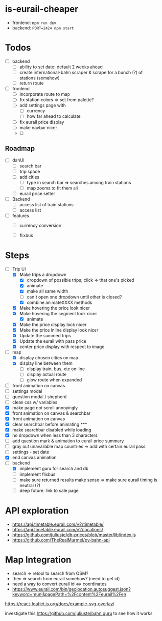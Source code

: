 # is-eurail-cheaper

- frontend: `npm run dev`
- backend: `PORT=2424 npm start`

# Todos

- [ ] backend
  - [ ] ability to set date: default 2 weeks ahead
  - [ ] create international-bahn scraper & scrape for a bunch (?) of stations (somehow)
  - [ ] return route
- [ ] frontend
  - [ ] incorporate route to map
  - [ ] fix station colors => set from palette?
  - [ ] add settings page with
    - [ ] currency
    - [ ] how far ahead to calculate
  - [ ] fix eurail price display
  - [ ] make navbar nicer
  - [ ] 

## Roadmap

- [ ] danUI
  - [ ] search bar
  - [ ] trip space
  - [ ] add cities
    - [ ] type in search bar => searches among train stations
    - [ ] map zooms to fit them all
  - [ ] eurail price setter
- [ ] Backend
  - [ ] access list of train stations
  - [ ] access list

- [ ] features
  - [ ] currency conversion
  - [ ] flixbus



# Steps

- [ ] Trip UI
  - [x] Make trips a dropdown
    - [x] dropdown of possible trips; click => that one's picked
    - [x] animate
    - [x] make all same width
    - [ ] can't open one dropdown until other is closed?
    - [x] combine animateXXXX methods
  - [x] Make hovering the price look nicer
  - [x] Make hovering the segment look nicer
    - [x] animate
  - [x] Make the price display look nicer
  - [x] Make the price inline display look nicer
  - [x] Update the summed trips
  - [x] Update the eurail with pass price
  - [x] center price display with respect to image
- [ ] map
  - [x] display chosen cities on map
  - [x] display line between them
    - [ ] display train, bus, etc on line
    - [ ] display actual route
    - [ ] glow route when expanded
- [ ] front animation on canvas
- [ ] settings modal
- [ ] question modal / shepherd
- [ ] clean css w/ variables
- [x] make page not scroll annoyingly
- [x] front animation on canvas & searchbar
- [x] front animation on canvas
- [x] clear searchbar before animating ***
- [x] make searchbar disabled while loading
- [x] no dropdown when less than 3 characters
- [ ] add question mark & animation to eurail price summary
- [ ] gray out unavailable map countries => add with certain eurail pass
- [ ] settings - set date
- [x] end canvas animation
- [ ] backend
  - [x] implement guru for search and db
  - [ ] implement flixbus
  - [ ] make sure returned results make sense => make sure eurail timing is neutral (?)
  - [ ] deep future: link to sale page

# API exploration

- https://api.timetable.eurail.com/v2/timetable/
- https://api.timetable.eurail.com/v2/locations/
- https://github.com/juliuste/db-prices/blob/master/lib/index.js
- https://github.com/TheRealMurmel/py-bahn-api 

# Map Integration

- search => retool to search from OSM?
- then => search from eurail somehow? (need to get id)
- need a way to convert eurail id <=> coordinates
- https://www.eurail.com/bin/geolocation.autosuggest.json?keyword=muni&pagePath=%2Fcontent%2Feurail%2Fen



https://react-leaflet.js.org/docs/example-svg-overlay/

investigate this https://github.com/juliuste/bahn.guru to see how it works